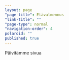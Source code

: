 ```yaml
---
layout: page
"page-title": Etävalmennus
"link-title": ""
"page-type": normal
"navigation-order": 4
polaroid: ""
published: true
---
```


Päivitämme sivua
